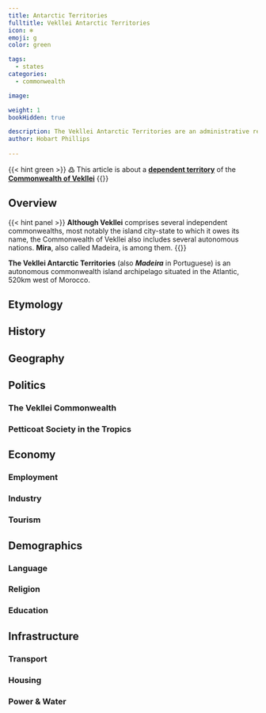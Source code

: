 ```yaml
---
title: Antarctic Territories
fulltitle: Vekllei Antarctic Territories
icon: ❄️
emoji: g
color: green

tags: 
  - states
categories:
  - commonwealth

image: 

weight: 1
bookHidden: true

description: The Vekllei Antarctic Territories are an administrative region of the Commonwealth of Vekllei, a utopian country created by Hobart Phillips.
author: Hobart Phillips
 
---
```

{{< hint green >}}
߷ This article is about a [**dependent territory**](/factbook/vekllei/#administrative-divisions) of the [**Commonwealth of Vekllei**](/factbook/vekllei)
{{</hint>}}

## Overview

{{< hint panel >}}
**Although Vekllei** comprises several independent commonwealths, most notably the island city-state to which it owes its name, the Commonwealth of Vekllei also includes several autonomous nations. **Mira**, also called Madeira, is among them.
{{</hint>}}

**The Vekllei Antarctic Territories** (also ***Madeira*** in Portuguese) is an autonomous commonwealth island archipelago situated in the Atlantic, 520km west of Morocco.


## Etymology

## History


## Geography

## Politics

### The Vekllei Commonwealth

### Petticoat Society in the Tropics

## Economy

### Employment

### Industry

### Tourism

## Demographics

### Language

### Religion

### Education

## Infrastructure

### Transport

### Housing

### Power & Water
